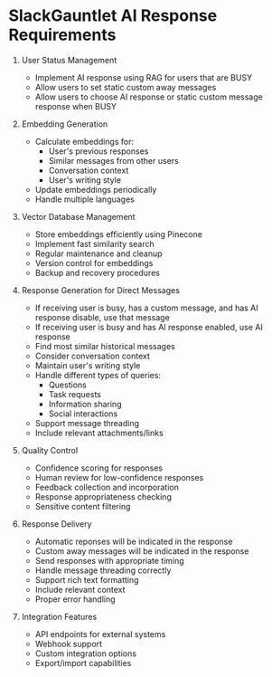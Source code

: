 # SlackGauntlet AI Response Requirements

1. User Status Management
   - Implement AI response using RAG for users that are BUSY
   - Allow users to set static custom away messages
   - Allow users to choose AI response or static custom message response when BUSY

2. Embedding Generation
   - Calculate embeddings for:
     * User's previous responses
     * Similar messages from other users
     * Conversation context
     * User's writing style
   - Update embeddings periodically
   - Handle multiple languages

3. Vector Database Management
   - Store embeddings efficiently using Pinecone
   - Implement fast similarity search
   - Regular maintenance and cleanup
   - Version control for embeddings
   - Backup and recovery procedures

4. Response Generation for Direct Messages
   - If receiving user is busy, has a custom message, and has AI response disable, use that message
   - If receiving user is busy and has AI response enabled, use AI response
   - Find most similar historical messages
   - Consider conversation context
   - Maintain user's writing style
   - Handle different types of queries:
     * Questions
     * Task requests
     * Information sharing
     * Social interactions
   - Support message threading
   - Include relevant attachments/links

5. Quality Control
   - Confidence scoring for responses
   - Human review for low-confidence responses
   - Feedback collection and incorporation
   - Response appropriateness checking
   - Sensitive content filtering

6. Response Delivery
   - Automatic reponses will be indicated in the response
   - Custom away messages will be indicated in the response
   - Send responses with appropriate timing
   - Handle message threading correctly
   - Support rich text formatting
   - Include relevant context
   - Proper error handling

7. Integration Features
    - API endpoints for external systems
    - Webhook support
    - Custom integration options
    - Export/import capabilities